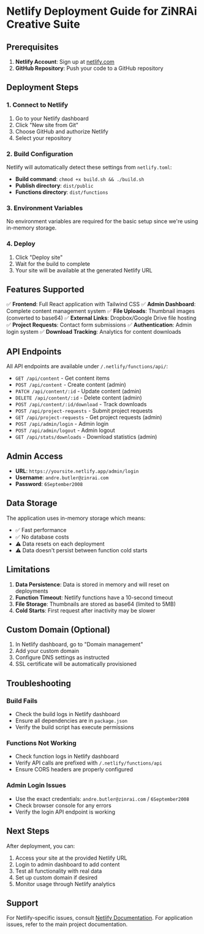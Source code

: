 # Netlify Deployment Guide for ZiNRAi Creative Suite

## Prerequisites

1. **Netlify Account**: Sign up at [netlify.com](https://netlify.com)
2. **GitHub Repository**: Push your code to a GitHub repository

## Deployment Steps

### 1. Connect to Netlify

1. Go to your Netlify dashboard
2. Click "New site from Git"
3. Choose GitHub and authorize Netlify
4. Select your repository

### 2. Build Configuration

Netlify will automatically detect these settings from `netlify.toml`:

- **Build command**: `chmod +x build.sh && ./build.sh`
- **Publish directory**: `dist/public`
- **Functions directory**: `dist/functions`

### 3. Environment Variables

No environment variables are required for the basic setup since we're using in-memory storage.

### 4. Deploy

1. Click "Deploy site"
2. Wait for the build to complete
3. Your site will be available at the generated Netlify URL

## Features Supported

✅ **Frontend**: Full React application with Tailwind CSS
✅ **Admin Dashboard**: Complete content management system
✅ **File Uploads**: Thumbnail images (converted to base64)
✅ **External Links**: Dropbox/Google Drive file hosting
✅ **Project Requests**: Contact form submissions
✅ **Authentication**: Admin login system
✅ **Download Tracking**: Analytics for content downloads

## API Endpoints

All API endpoints are available under `/.netlify/functions/api/`:

- `GET /api/content` - Get content items
- `POST /api/content` - Create content (admin)
- `PATCH /api/content/:id` - Update content (admin)
- `DELETE /api/content/:id` - Delete content (admin)
- `POST /api/content/:id/download` - Track downloads
- `POST /api/project-requests` - Submit project requests
- `GET /api/project-requests` - Get project requests (admin)
- `POST /api/admin/login` - Admin login
- `POST /api/admin/logout` - Admin logout
- `GET /api/stats/downloads` - Download statistics (admin)

## Admin Access

- **URL**: `https://yoursite.netlify.app/admin/login`
- **Username**: `andre.butler@zinrai.com`
- **Password**: `6September2008`

## Data Storage

The application uses in-memory storage which means:
- ✅ Fast performance
- ✅ No database costs
- ⚠️ Data resets on each deployment
- ⚠️ Data doesn't persist between function cold starts

## Limitations

1. **Data Persistence**: Data is stored in memory and will reset on deployments
2. **Function Timeout**: Netlify functions have a 10-second timeout
3. **File Storage**: Thumbnails are stored as base64 (limited to 5MB)
4. **Cold Starts**: First request after inactivity may be slower

## Custom Domain (Optional)

1. In Netlify dashboard, go to "Domain management"
2. Add your custom domain
3. Configure DNS settings as instructed
4. SSL certificate will be automatically provisioned

## Troubleshooting

### Build Fails
- Check the build logs in Netlify dashboard
- Ensure all dependencies are in `package.json`
- Verify the build script has execute permissions

### Functions Not Working
- Check function logs in Netlify dashboard
- Verify API calls are prefixed with `/.netlify/functions/api`
- Ensure CORS headers are properly configured

### Admin Login Issues
- Use the exact credentials: `andre.butler@zinrai.com` / `6September2008`
- Check browser console for any errors
- Verify the login API endpoint is working

## Next Steps

After deployment, you can:
1. Access your site at the provided Netlify URL
2. Login to admin dashboard to add content
3. Test all functionality with real data
4. Set up custom domain if desired
5. Monitor usage through Netlify analytics

## Support

For Netlify-specific issues, consult [Netlify Documentation](https://docs.netlify.com/).
For application issues, refer to the main project documentation.